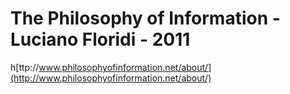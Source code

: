 # The Philosophy of Information - Luciano Floridi - 2011

h[ttp://www.philosophyofinformation.net/about/](http://www.philosophyofinformation.net/about/)

